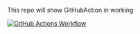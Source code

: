 This repo will show GitHubAction in working 

[![GitHub Actions Workflow](https://github.com/kamransadiqali/GitHubActionsInAction/actions/workflows/GitHubAction.yml/badge.svg)](https://github.com/kamransadiqali/GitHubActionsInAction/actions/workflows/GitHubAction.yml)
